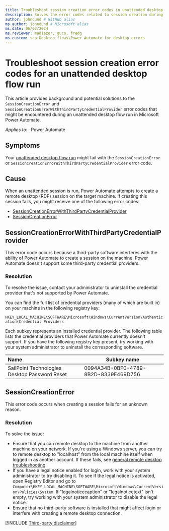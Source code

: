 ```yaml
---
title: Troubleshoot session creation error codes in unattended desktop flow runs
description: Solves the error codes related to session creation during unattended desktop flow runs in Power Automate.
author: johndund # GitHub alias
ms.author: johndund # Microsoft alias
ms.date: 06/03/2024
ms.reviewer: madiazor, guco, fredg 
ms.custom: sap:Desktop flows\Power Automate for desktop errors
---
```

# Troubleshoot session creation error codes for an unattended desktop flow run

This article provides background and potential solutions to the `SessionCreationError` and `SessionCreationErrorWithThirdPartyCredentialProvider` error codes that might be encountered during an unattended desktop flow run in Microsoft Power Automate.

_Applies to:_ &nbsp; Power Automate

## Symptoms

Your [unattended desktop flow run](/power-automate/desktop-flows/run-unattended-desktop-flows) might fail with the `SessionCreationError` or `SessionCreationErrorWithThirdPartyCredentialProvider` error code.

## Cause

When an unattended session is run, Power Automate attempts to create a remote desktop (RDP) session on the target machine. If creating this session fails, you might receive one of the following error codes:

- [SessionCreationErrorWithThirdPartyCredentialProvider](#sessioncreationerrorwiththirdpartycredentialprovider)
- [SessionCreationError](#sessioncreationerror)

## SessionCreationErrorWithThirdPartyCredentialProvider

This error code occurs because a third-party software interferes with the ability of Power Automate to create a session on the machine. Power Automate doesn't support some third-party credential providers.

### Resolution

To resolve the issue, contact your administrator to uninstall the credential provider that's not supported by Power Automate.

You can find the full list of credential providers (many of which are built in) on your machine in the following registry key:

`HKEY_LOCAL_MACHINE\SOFTWARE\Microsoft\Windows\CurrentVersion\Authentication\Credential Providers`

Each subkey represents an installed credential provider. The following table lists the credential providers that Power Automate currently doesn't support. If you have the following registry key present, try working with your system administrator to uninstall the corresponding software.

| Name | Subkey name |
| :------------------------ | ---------------- |
| SailPoint Technologies Desktop Password Reset | 0094A34B-0BF0-4789-8B2D-8339E469D756 |

## SessionCreationError

This error code occurs when creating a session fails for an unknown reason.

### Resolution

To solve the issue:

- Ensure that you can remote desktop to the machine from another machine on your network. If you're using a Windows server, you can try to remote desktop to "localhost" from the local machine itself when logged in as another account. If these fails, see [general remote desktop troubleshooting](../../../windows-server/remote/rdp-error-general-troubleshooting.md).
- If you have a legal notice enabled for login, work with your system administrator to try disabling it. To see if the legal notice is activated, open Registry Editor and go to `Computer\HKEY_LOCAL_MACHINE\SOFTWARE\Microsoft\Windows\CurrentVersion\Policies\System`. If  "legalnoticecaption" or "legalnoticetext" isn't empty, try working with your system administrator to disable the legal notice.
- Ensure that no third-party software is installed that might affect login or interfere with creating a remote desktop connection.

[!INCLUDE [Third-party disclaimer](../../../includes/third-party-disclaimer.md)]
